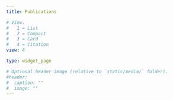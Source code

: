 ```yaml
---
title: Publications

# View.
#   1 = List
#   2 = Compact
#   3 = Card
#   4 = Citation
view: 4

type: widget_page

# Optional header image (relative to `static/media/` folder).
#header:
#  caption: ""
#  image: ""
---
```

